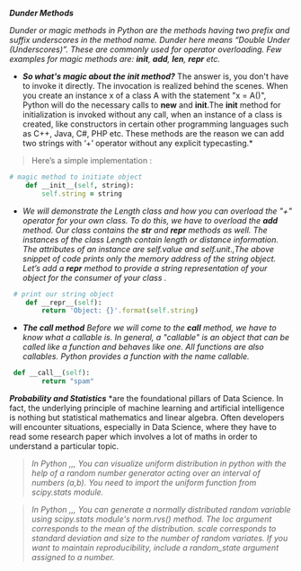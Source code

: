 
***Dunder Methods***

*Dunder or magic methods in Python are the methods having two prefix and suffix underscores in the method name. Dunder here means “Double Under (Underscores)”. These are commonly used for operator overloading. Few examples for magic methods are: __init__, __add__, __len__, __repr__ etc.*

- ***So what's magic about the __init__ method?*** The answer is, you don't have to invoke it directly. The invocation is realized behind the scenes. When you create an instance x of a class A with the statement "x = A()", Python will do the necessary calls to __new__ and __init__.The __init__ method for initialization is invoked without any call, when an instance of a class is created, like constructors in certain other programming languages such as C++, Java, C#, PHP etc. These methods are the reason we can add two strings with ‘+’ operator without any explicit typecasting.*

> Here’s a simple implementation :

``` ruby 
# magic method to initiate object 
    def __init__(self, string): 
        self.string = string 
```

- *We will demonstrate the Length class and how you can overload the "+" operator for your own class. To do this, we have to overload the __add__ method. Our class contains the __str__ and __repr__ methods as well. The instances of the class Length contain length or distance information. The attributes of an instance are self.value and self.unit.,The above snippet of code prints only the memory address of the string object. Let’s add a __repr__ method to provide a string representation of your object for the consumer of your class .*

``` ruby
 # print our string object 
    def __repr__(self): 
        return 'Object: {}'.format(self.string)
```

- ***The call method*** *Before we will come to the __call__ method, we have to know what a callable is. In general, a "callable" is an object that can be called like a function and behaves like one. All functions are also callables. Python provides a function with the name callable.*

``` ruby
 def __call__(self):
        return "spam"
```

***Probability and Statistics*** *are the foundational pillars of Data Science. In fact, the underlying principle of machine learning and artificial intelligence is nothing but statistical mathematics and linear algebra. Often developers will encounter situations, especially in Data Science, where they have to read some research paper which involves a lot of maths in order to understand a particular topic.

> *In Python ,,, You can visualize uniform distribution in python with the help of a random number generator acting over an interval of numbers (a,b). You need to import the uniform function from scipy.stats module.*

> *In Python ,,, You can generate a normally distributed random variable using scipy.stats module's norm.rvs() method. The loc argument corresponds to the mean of the distribution. scale corresponds to standard deviation and size to the number of random variates. If you want to maintain reproducibility, include a random_state argument assigned to a number.*


